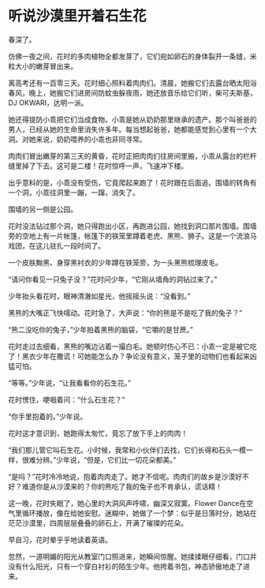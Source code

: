# 听说沙漠里开着石生花

春深了。 

仿佛一夜之间，花时的多肉植物全都发芽了，它们宛如卵石的身体裂开一条缝，米粒大小的嫩芽冒出来。 

离高考还有一百零三天。花时细心照料着肉肉们。清晨，她搬它们去露台晒太阳浴春风，晚上，她搬它们进房间防蚊虫躲夜雨，她还放音乐给它们听，柴可夫斯基，DJ OKWARI，达明一派。 

她还得提防小乖把它们当成食物。小乖是她从奶奶那里继承的遗产。那个叫爸爸的男人，已经从她的生命里消失许多年。每当想起爸爸，她都能感觉到心里有一个大洞。对她来说，奶奶喂养的小乖也非同寻常。 

肉肉们冒出嫩芽的第三天的黄昏，花时正把肉肉们往房间里搬，小乖从露台的栏杆缝里掉了下去。这可是二楼！花时惊呼一声，飞速冲下楼。 

出乎意料的是，小乖没有受伤，它竟爬起来跑了！花时跟在后面追。围墙的转角有一个洞，小乖往洞里一蹦，一蹿，消失了。 

围墙的另一侧是公园。 

花时没法钻过那个洞，她只得跑出小区，再跑进公园，她找到洞口那片围墙。围墙旁的空地上有一片帐篷，帐篷下的铁笼里蹲着老虎、黑熊、狮子。这是一个流浪马戏团，在这儿驻扎一段时间了。 

一个皮肤黝黑、身穿黑衬衣的少年蹲在铁笼旁，为一头黑熊梳理皮毛。 

“请问你看见一只兔子没？”花时问少年，“它刚从墙角的洞钻过来了。” 

少年抬头看花时，眼神清澈如星光，他摇摇头说：“没看到。” 

黑熊的大嘴正飞快嚅动。花时急了，大声说：“你的熊是不是吃了我的兔子？” 

“熊二没吃你的兔子，”少年拍着黑熊的脑袋，“它嚼的是甘蔗。” 

花时走过去细看，黑熊的嘴边沾着一撮白毛。她顿时伤心不已：小乖一定是被它吃了！黑衣少年在撒谎！可她能怎么办？争论没有意义，笼子里的动物们也看起来凶猛可怕。 

“等等。”少年说，“让我看看你的石生花。” 

花时愣住，哽咽着问：“什么石生花？” 

“你手里抱着的。”少年说。 

花时这才意识到，她跑得太匆忙，竟忘了放下手上的肉肉！ 

“我们那儿管它叫石生花。小时候，我常和小伙伴们去找，它们长得和石头一模一样，很难分辨。”少年说，“但是，它们比一切花朵都美。” 

“是吗？”花时冷冷地说，抱着肉肉走了。她才不信呢。肉肉们的故乡是沙漠好不好？难道你是从沙漠来的？你的熊吃了我的兔子也不肯承认，谎话精！ 

这一晚，花时失眠了，她心里的大洞风声呼啸，幽深又寂寞。Flower Dance在空气里循环播放，像在给她安慰。迷糊中，她做了一个梦：似乎是日落时分，她站在茫茫沙漠里，四周层层叠叠的卵石上，开满了璀璨的花朵。 

早自习，花时晕乎乎地读着英语。 

忽然，一道明媚的阳光从教室门口照进来，她瞬间惊醒。她揉揉眼仔细看，门口并没有什么阳光，只有一个穿白衬衫的陌生少年。他挎着书包，神态骄傲地走了进来。